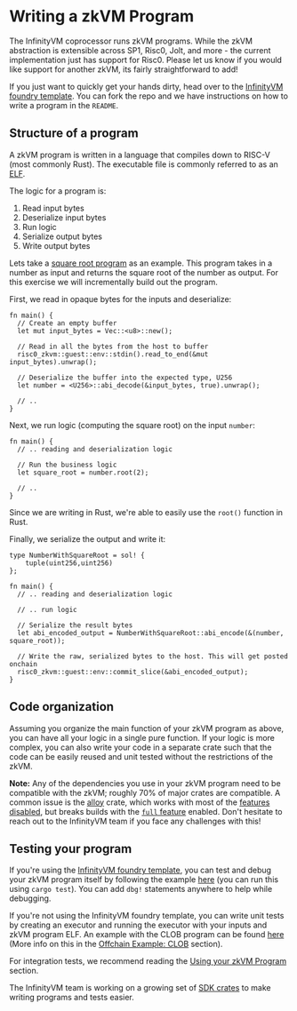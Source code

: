 # Writing a zkVM Program

The InfinityVM coprocessor runs zkVM programs. While the zkVM abstraction is extensible across SP1, Risc0, Jolt, and more - the current implementation just has support for Risc0. Please let us know if you would like support for another zkVM, its fairly straightforward to add!

If you just want to quickly get your hands dirty, head over to the [InfinityVM foundry template](https://github.com/InfinityVM/infinityVM-foundry-template). You can fork the repo and we have instructions on how to write a program in the `README`.

## Structure of a program

A zkVM program is written in a language that compiles down to RISC-V (most commonly Rust). The executable file is commonly referred to as an [ELF](https://en.wikipedia.org/wiki/Executable_and_Linkable_Format).

The logic for a program is:

1. Read input bytes
2. Deserialize input bytes
3. Run logic
4. Serialize output bytes
5. Write output bytes

Lets take a [square root program](https://github.com/InfinityVM/infinityVM-foundry-template/blob/main/programs/app/src/square_root.rs) as an example. This program takes in a number as input and returns the square root of the number as output. For this exercise we will incrementally build out the program.

First, we read in opaque bytes for the inputs and deserialize:

```rust,ignore
fn main() {
  // Create an empty buffer
  let mut input_bytes = Vec::<u8>::new();
  
  // Read in all the bytes from the host to buffer
  risc0_zkvm::guest::env::stdin().read_to_end(&mut input_bytes).unwrap();

  // Deserialize the buffer into the expected type, U256
  let number = <U256>::abi_decode(&input_bytes, true).unwrap();

  // ..
}
```

Next, we run logic (computing the square root) on the input `number`:

```rust,ignore
fn main() {
  // .. reading and deserialization logic

  // Run the business logic
  let square_root = number.root(2);

  // ..
}
```
Since we are writing in Rust, we're able to easily use the `root()` function in Rust.

Finally, we serialize the output and write it:

```rust,ignore
type NumberWithSquareRoot = sol! {
    tuple(uint256,uint256)
};

fn main() {
  // .. reading and deserialization logic

  // .. run logic

  // Serialize the result bytes
  let abi_encoded_output = NumberWithSquareRoot::abi_encode(&(number, square_root));

  // Write the raw, serialized bytes to the host. This will get posted onchain
  risc0_zkvm::guest::env::commit_slice(&abi_encoded_output);
}
```

## Code organization

Assuming you organize the main function of your zkVM program as above, you can have all your logic in a single pure function. If your logic is more complex, you can also write your code in a separate crate such that the code can be easily reused and unit tested without the restrictions of the zkVM.

**Note:** Any of the dependencies you use in your zkVM program need to be compatible with the zkVM; roughly 70% of major crates are compatible. A common issue is the [alloy](https://docs.rs/crate/alloy/latest/features) crate, which works with most of the [features disabled](https://github.com/InfinityVM/InfinityVM/blob/main/Cargo.toml#L118), but breaks builds with the [`full` feature](https://github.com/alloy-rs/alloy/blob/main/crates/alloy/Cargo.toml#L76) enabled. Don't hesitate to reach out to the InfinityVM team if you face any challenges with this!

## Testing your program

If you're using the [InfinityVM foundry template](https://github.com/InfinityVM/infinityVM-foundry-template), you can test and debug your zkVM program itself by following the example [here](https://github.com/InfinityVM/infinityVM-foundry-template/blob/main/programs/src/lib.rs) (you can run this using `cargo test`). You can add `dbg!` statements anywhere to help while debugging.

If you're not using the InfinityVM foundry template, you can write unit tests by creating an executor and running the executor with your inputs and zkVM program ELF. An example with the CLOB program can be found [here](https://github.com/InfinityVM/InfinityVM/blob/main/clob/programs/src/lib.rs#L120) (More info on this in the [Offchain Example: CLOB](./clob.md) section).

For integration tests, we recommend reading the [Using your zkVM Program](./using-program.md) section.

The InfinityVM team is working on a growing set of [SDK crates](https://github.com/InfinityVM/InfinityVM/tree/main/crates/sdk) to make writing programs and tests easier.
